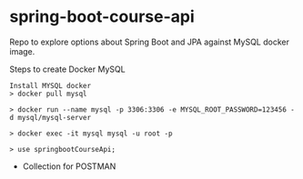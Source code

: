 # spring-boot-course-api

Repo to explore options about Spring Boot and JPA against MySQL docker image.

Steps to create Docker MySQL

    Install MYSQL docker
    > docker pull mysql
                    
    > docker run --name mysql -p 3306:3306 -e MYSQL_ROOT_PASSWORD=123456 -d mysql/mysql-server
    
    > docker exec -it mysql mysql -u root -p 
    
    > use springbootCourseApi;
    
* Collection for POSTMAN
